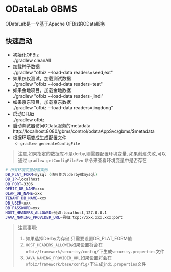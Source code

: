 # ODataLab GBMS
ODataLab是一个基于Apache OFBiz的OData服务

## 快速启动
+ 初始化OFBiz<br>./gradlew cleanAll
+ 加载种子数据<br>./gradlew "ofbiz --load-data readers=seed,ext"
+ 如果仅仅测试，加载测试数据<br>./gradlew "ofbiz --load-data readers=test"
+ 如果金地项目，加载金地数据<br>./gradlew "ofbiz --load-data readers=jindi"
+ 如果京东项目，加载京东数据<br>./gradlew "ofbiz --load-data readers=jingdong"
+ 启动OFBiz<br>./gradlew ofbiz
+ 启动浏览器访问OData服务的metadata<br>http://localhost:8080/gbms/control/odataAppSvc/gbms/$metadata
+ 根据环境变成生成配置文件
  + `gradlew generateConfigFile`
> 注意,如果指定的数据库不是derby,则需要配置环境变量,
如果创建失败,可以通过 `gradlew getConfigFileEvn` 命令来查看环境变量中是否存在
```bash
# 所有环境变量配置案例
DB_PLAT_FORM=mysql (值只能为:derby或mysql)
DB_IP=localhost
DB_PORT=3306
OFBIZ_DB_NAME=xxx
OLAP_DB_NAME=xxx
TENANT_DB_NAME=xxx
DB_USER=xxx
DB_PASSWORD=xxx
HOST_HEADERS_ALLOWED=例如:localhost,127.0.0.1
JAVA_NAMING_PROVIDER_URL=例如:tcp://xxx.xxx.xxx:port
```
> 注意事项:
> 1. 如果选择Derby为存储,只需要设置DB_PLAT_FORM值 
> 2. `HOST_HEADERS_ALLOWED`如果设置将会在`ofbiz/framework/security/config/`下生成`security.properties`文件
> 3. `JAVA_NAMING_PROVIDER_URL`如果设置将会在`ofbiz/framework/base/config/`下生成`jndi.properties`文件
